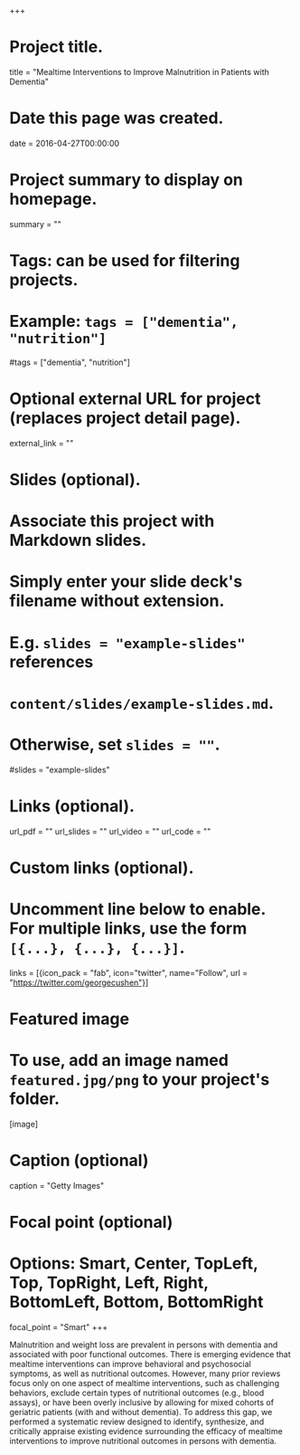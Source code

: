 +++
# Project title.
title = "Mealtime Interventions to Improve Malnutrition in Patients with Dementia"

# Date this page was created.
date = 2016-04-27T00:00:00

# Project summary to display on homepage.
summary = ""

# Tags: can be used for filtering projects.
# Example: `tags = ["dementia", "nutrition"]`
#tags = ["dementia", "nutrition"]

# Optional external URL for project (replaces project detail page).
external_link = ""

# Slides (optional).
#   Associate this project with Markdown slides.
#   Simply enter your slide deck's filename without extension.
#   E.g. `slides = "example-slides"` references 
#   `content/slides/example-slides.md`.
#   Otherwise, set `slides = ""`.
#slides = "example-slides"

# Links (optional).
url_pdf = ""
url_slides = ""
url_video = ""
url_code = ""

# Custom links (optional).
#   Uncomment line below to enable. For multiple links, use the form `[{...}, {...}, {...}]`.
links = [{icon_pack = "fab", icon="twitter", name="Follow", url = "https://twitter.com/georgecushen"}]

# Featured image
# To use, add an image named `featured.jpg/png` to your project's folder. 
[image]
  # Caption (optional)
  caption = "Getty Images"
  
  # Focal point (optional)
  # Options: Smart, Center, TopLeft, Top, TopRight, Left, Right, BottomLeft, Bottom, BottomRight
  focal_point = "Smart"
+++

Malnutrition and weight loss are prevalent in persons with dementia and associated with poor functional outcomes. There is emerging evidence that mealtime interventions can improve behavioral and psychosocial symptoms, as well as nutritional outcomes. However, many prior reviews focus only on one aspect of mealtime interventions, such as challenging behaviors, exclude certain types of nutritional outcomes (e.g., blood assays), or have been overly inclusive by allowing for mixed cohorts of geriatric patients (with and without dementia). To address this gap, we performed a systematic review designed to identify, synthesize, and critically appraise existing evidence surrounding the efficacy of mealtime interventions to improve nutritional outcomes in persons with dementia. 